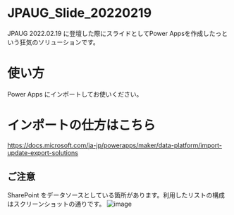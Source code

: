 # JPAUG_Slide_20220219
JPAUG 2022.02.19 に登壇した際にスライドとしてPower Appsを作成したっという狂気のソリューションです。

# 使い方
Power Apps にインポートしてお使いください。

# インポートの仕方はこちら
https://docs.microsoft.com/ja-jp/powerapps/maker/data-platform/import-update-export-solutions

## ご注意
SharePoint をデータソースとしている箇所があります。利用したリストの構成はスクリーンショットの通りです。
![image](https://user-images.githubusercontent.com/96101315/154794056-bc8aa2bc-d8ee-43d1-82e9-58c554fc0d6c.png)

